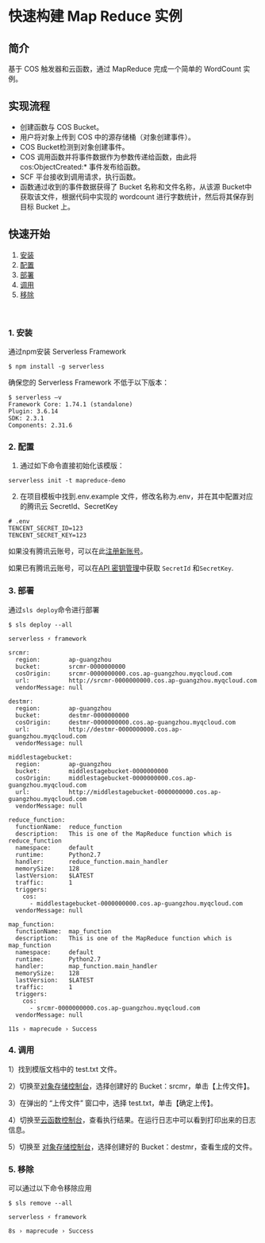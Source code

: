 # 快速构建 Map Reduce 实例

## 简介

基于 COS 触发器和云函数，通过 MapReduce 完成一个简单的 WordCount 实例。

## 实现流程
- 创建函数与 COS Bucket。
- 用户将对象上传到 COS 中的源存储桶（对象创建事件）。
- COS Bucket检测到对象创建事件。
- COS 调用函数并将事件数据作为参数传递给函数，由此将 cos:ObjectCreated:* 事件发布给函数。
- SCF 平台接收到调用请求，执行函数。
- 函数通过收到的事件数据获得了 Bucket 名称和文件名称，从该源 Bucket中获取该文件，根据代码中实现的 wordcount 进行字数统计，然后将其保存到目标 Bucket 上。

## 快速开始


1. [安装](#1-安装)
2. [配置](#2-配置)
3. [部署](#3-部署)
4. [调用](#4-调用)
5. [移除](#5-移除)

&nbsp;

### 1. 安装

通过npm安装 Serverless Framework

```console
$ npm install -g serverless
```

确保您的 Serverless Framework 不低于以下版本：

```shell
$ serverless –v
Framework Core: 1.74.1 (standalone)
Plugin: 3.6.14
SDK: 2.3.1
Components: 2.31.6
```


### 2. 配置

1) 通过如下命令直接初始化该模版：

```
serverless init -t mapreduce-demo
```
2) 在项目模板中找到.env.example 文件，修改名称为.env，并在其中配置对应的腾讯云 SecretId、SecretKey

```
# .env
TENCENT_SECRET_ID=123
TENCENT_SECRET_KEY=123
```

如果没有腾讯云账号，可以在此[注册新账号](https://cloud.tencent.com/register)。

如果已有腾讯云账号，可以在[API 密钥管理](https://console.cloud.tencent.com/cam/capi)中获取 `SecretId` 和`SecretKey`.



### 3. 部署

通过`sls deploy`命令进行部署

```console
$ sls deploy --all

serverless ⚡ framework

srcmr: 
  region:        ap-guangzhou
  bucket:        srcmr-0000000000
  cosOrigin:     srcmr-0000000000.cos.ap-guangzhou.myqcloud.com
  url:           http://srcmr-0000000000.cos.ap-guangzhou.myqcloud.com
  vendorMessage: null

destmr: 
  region:        ap-guangzhou
  bucket:        destmr-0000000000
  cosOrigin:     destmr-0000000000.cos.ap-guangzhou.myqcloud.com
  url:           http://destmr-0000000000.cos.ap-guangzhou.myqcloud.com
  vendorMessage: null

middlestagebucket: 
  region:        ap-guangzhou
  bucket:        middlestagebucket-0000000000
  cosOrigin:     middlestagebucket-0000000000.cos.ap-guangzhou.myqcloud.com
  url:           http://middlestagebucket-0000000000.cos.ap-guangzhou.myqcloud.com
  vendorMessage: null

reduce_function: 
  functionName:  reduce_function
  description:   This is one of the MapReduce function which is reduce_function
  namespace:     default
  runtime:       Python2.7
  handler:       reduce_function.main_handler
  memorySize:    128
  lastVersion:   $LATEST
  traffic:       1
  triggers: 
    cos: 
      - middlestagebucket-0000000000.cos.ap-guangzhou.myqcloud.com
  vendorMessage: null

map_function: 
  functionName:  map_function
  description:   This is one of the MapReduce function which is map_function
  namespace:     default
  runtime:       Python2.7
  handler:       map_function.main_handler
  memorySize:    128
  lastVersion:   $LATEST
  traffic:       1
  triggers: 
    cos: 
      - srcmr-0000000000.cos.ap-guangzhou.myqcloud.com
  vendorMessage: null

11s › maprecude › Success

```
### 4. 调用
1）找到模版文档中的 test.txt 文件。

2）切换至[对象存储控制台](https://console.cloud.tencent.com/cos/bucket)，选择创建好的 Bucket：srcmr，单击【上传文件】。

3）在弹出的 “上传文件” 窗口中，选择 test.txt，单击【确定上传】。

4）切换至[云函数控制台](https://console.cloud.tencent.com/scf/list?rid=8&ns=default)，查看执行结果。在运行日志中可以看到打印出来的日志信息。

5）切换至 [对象存储控制台](https://console.cloud.tencent.com/cos/bucket)，选择创建好的 Bucket：destmr，查看生成的文件。

### 5. 移除

可以通过以下命令移除应用

```console
$ sls remove --all

serverless ⚡ framework

8s › maprecude › Success
  
```


